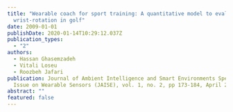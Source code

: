 ```yaml
---
title: "Wearable coach for sport training: A quantitative model to evaluate
  wrist-rotation in golf"
date: 2009-01-01
publishDate: 2020-01-14T10:29:12.037Z
publication_types:
  - "2"
authors:
  - Hassan Ghasemzadeh
  - Vitali Loseu
  - Roozbeh Jafari
publication: Journal of Ambient Intelligence and Smart Environments Special
  Issue on Wearable Sensors (JAISE), vol. 1, no. 2, pp 173-184, April 2009
abstract: ""
featured: false
---
```

